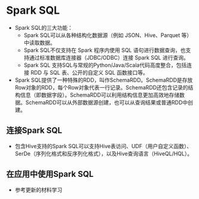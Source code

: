 # Spark SQL

  - Spark SQL的三大功能：
    - Spark SQL可以从各种结构化数据源（例如 JSON、Hive、Parquet 等）中读取数据。
    - Spark SQL不仅支持在 Spark 程序内使用 SQL 语句进行数据查询，也支持通过标准数据库连接器（JDBC/ODBC）连接 Spark SQL 进行查询。
    - Spark SQL 支持SQL与常规的Python/Java/Scala代码高度整合，包括连接 RDD 与 SQL 表、公开的自定义 SQL 函数接口等。
  - Spark SQL提供了一种特殊的RDD，叫作SchemaRDD。SchemaRDD是存放Row对象的RDD，每个Row对象代表一行记录。SchemaRDD还包含记录的结构信息（即数据字段）。SchemaRDD可以利用结构信息更加高效地存储数据。SchemaRDD可以从外部数据源创建，也可以从查询结果或普通RDD中创建。
  
## 连接Spark SQL

  - 包含Hive支持的Spark SQL可以支持Hive表访问、UDF（用户自定义函数）、SerDe（序列化格式和反序列化格式），以及Hive查询语言（HiveQL/HQL）。
  
## 在应用中使用Spark SQL

  - 参考更新的材料学习
